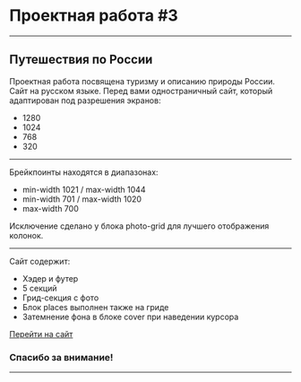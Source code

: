 # Проектная работа #3
--------------
## Путешествия по России

Проектная работа посвящена туризму и описанию природы России. Сайт на русском языке.
Перед вами одностраничный сайт, который адаптирован под разрешения экранов:

* 1280
* 1024
* 768
* 320

----

Брейкпоинты находятся в диапазонах:
* min-width 1021 / max-width 1044
* min-width 701 / max-width 1020
* max-width 700

Исключение сделано у блока photo-grid для лучшего отображения колонок.

--------------
Сайт содержит:

* Хэдер и футер
* 5 секций
* Грид-секция с фото
* Блок places выполнен также на гриде
* Затемнение фона в блоке cover при наведении курсора

[Перейти на сайт](https://bambambarabam.github.io/russian-travel/index.html)

### Спасибо за внимание!
-------------------------
